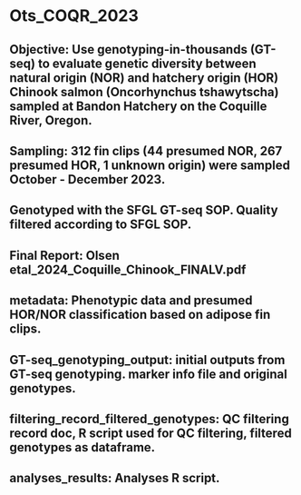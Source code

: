 # Ots_COQR_2023
## Objective: Use genotyping-in-thousands (GT-seq) to evaluate genetic diversity between natural origin (NOR) and hatchery origin (HOR) Chinook salmon (Oncorhynchus tshawytscha) sampled at Bandon Hatchery on the Coquille River, Oregon.
## Sampling: 312 fin clips (44 presumed NOR, 267 presumed HOR, 1 unknown origin) were sampled October - December 2023.
## Genotyped with the SFGL GT-seq SOP. Quality filtered according to SFGL SOP.
## Final Report: Olsen etal_2024_Coquille_Chinook_FINALV.pdf
## metadata: Phenotypic data and presumed HOR/NOR classification based on adipose fin clips.
## GT-seq_genotyping_output: initial outputs from GT-seq genotyping. marker info file and original genotypes.
## filtering_record_filtered_genotypes: QC filtering record doc, R script used for QC filtering, filtered genotypes as dataframe.
## analyses_results: Analyses R script.
